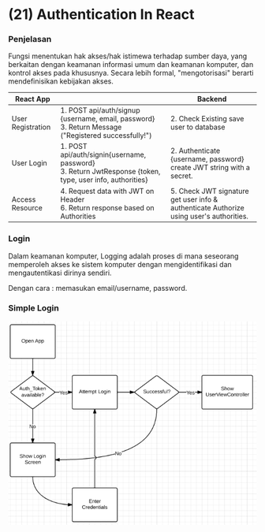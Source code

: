 <h1>(21) Authentication In React</h1>

### Penjelasan
Fungsi menentukan hak akses/hak istimewa terhadap sumber daya, yang berkaitan dengan keamanan informasi umum dan keamanan komputer, dan kontrol akses pada khususnya. Secara lebih formal, "mengotorisasi" berarti mendefinisikan kebijakan akses.

|React App||Backend|
|-----|----|-----|
|User Registration|1. POST api/auth/signup {username, email, password} </br> 3. Return Message ("Registered successfully!") |2. Check Existing save user to database|
|User Login|1. POST api/auth/signin{username, password}</br> 3. Return JwtResponse {token, type, user info, authorities}|2. Authenticate {username, password} create JWT string with a secret. |
|Access Resource|4. Request data with JWT on Header </br> 6. Return response based on Authorities| 5. Check JWT signature get user info & authenticate Authorize using user's authorities. |

### Login 
Dalam keamanan komputer, Logging adalah proses di mana seseorang memperoleh akses ke sistem komputer dengan mengidentifikasi dan mengautentikasi dirinya sendiri.

Dengan cara : memasukan email/username, password.

### Simple Login
[![Simple Login](Simple-login.png)](https://stackoverflow.com/questions/15351829/correct-flow-to-log-in-user-from-ios-app-to-remote-api)